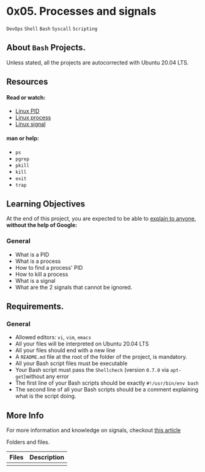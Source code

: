 # 0x05. Processes and signals

`DevOps`  `Shell`  `Bash`  `Syscall`  `Scripting`

## About `Bash` Projects.
Unless stated, all the projects are autocorrected with Ubuntu 20.04 LTS.

## Resources
#### Read or watch:
- [Linux PID](http://www.linfo.org/pid.html)
- [Linux process](https://www.thegeekstuff.com/2012/03/linux-processes-environment/)
- [Linux signal](https://www.thegeekstuff.com/2012/03/linux-signals-fundamentals/)

#### man or help:
- `ps`
- `pgrep`
- `pkill`
- `kill`
- `exit`
- `trap`

## Learning Objectives
At the end of this project, you are expected to be able to [explain to anyone](https://fs.blog/feynman-learning-technique/), __without the help of Google:__

### General
- What is a PID
- What is a process
- How to find a process' PID
- How to kill a process
- What is a signal
- What are the 2 signals that cannot be ignored.

## Requirements.
### General
- Allowed editors: `vi`, `vim`, `emacs`
- All your files will be interpreted on Ubuntu 20.04 LTS
- All your files should end with a new line
- A `README.md` file at the root of the folder of the project, is mandatory.
- All your Bash script files must be executable
- Your Bash script must pass the `Shellcheck` (version `0.7.0` via `apt-get`)without any error
- The first line of your Bash scripts should be exactly `#!/usr/bin/env bash`
- The second line of all your Bash scripts should be a comment explaining what is the script doing.

## More Info
For more information and knowledge on  signals, checkout [this article](https://www.computerhope.com/unix/signals.htm)

Folders and files.

|Files| Description|
|-----|------------|
|||
